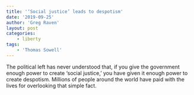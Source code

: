 ```yaml
---
title: '‘Social justice’ leads to despotism'
date: '2019-09-25'
author: 'Greg Raven'
layout: post
categories:
    - liberty
tags:
    - 'Thomas Sowell'
---
```


The political left has never understood that, if you give the government enough power to create ‘social justice,’ you have given it enough power to create despotism. Millions of people around the world have paid with the lives for overlooking that simple fact.